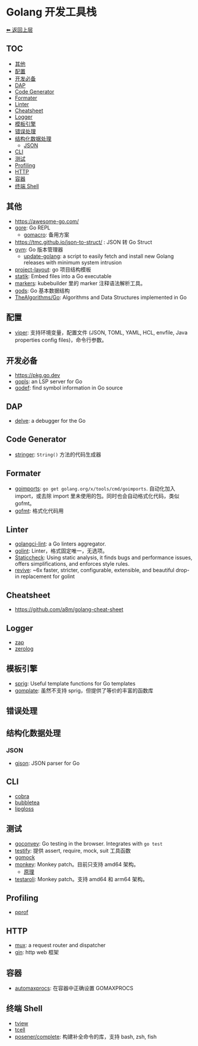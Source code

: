 # Golang 开发工具栈

[⬅︎ 返回上层](../#go)

## TOC

<!-- MarkdownTOC GFM -->

- [其他](#其他)
- [配置](#配置)
- [开发必备](#开发必备)
- [DAP](#dap)
- [Code Generator](#code-generator)
- [Formater](#formater)
- [Linter](#linter)
- [Cheatsheet](#cheatsheet)
- [Logger](#logger)
- [模板引擎](#模板引擎)
- [错误处理](#错误处理)
- [结构化数据处理](#结构化数据处理)
    - [JSON](#json)
- [CLI](#cli)
- [测试](#测试)
- [Profiling](#profiling)
- [HTTP](#http)
- [容器](#容器)
- [终端 Shell](#终端-shell)

<!-- /MarkdownTOC -->

## 其他

- https://awesome-go.com/
- [gore](https://github.com/motemen/gore): Go REPL
  - [gomacro](https://github.com/cosmos72/gomacro): 备用方案
- https://tmc.github.io/json-to-struct/ : JSON 转 Go Struct
- [gvm](https://github.com/moovweb/gvm): Go 版本管理器
  - [update-golang](https://github.com/udhos/update-golang): a script to easily fetch and install new Golang releases with minimum system intrusion
- [project-layout](https://github.com/golang-standards/project-layout): go 项目结构模板
- [statik](https://github.com/rakyll/statik): Embed files into a Go executable
- [markers](https://pkg.go.dev/sigs.k8s.io/controller-tools/pkg/markers): kubebuilder 里的 marker 注释语法解析工具。
- [gods](https://github.com/emirpasic/gods): Go 基本数据结构
- [TheAlgorithms/Go](https://github.com/TheAlgorithms/Go): Algorithms and Data Structures implemented in Go

## 配置

- [viper](https://github.com/spf13/viper): 支持环境变量，配置文件 (JSON, TOML, YAML, HCL, envfile, Java properties config files)，命令行参数。

## 开发必备

- https://pkg.go.dev
- [gopls](https://github.com/golang/tools/tree/master/gopls): an LSP server for Go
- [godef](https://github.com/rogpeppe/godef): find symbol information in Go source

## DAP

- [delve](https://github.com/go-delve/delve): a debugger for the Go

## Code Generator

- [stringer](https://pkg.go.dev/golang.org/x/tools/cmd/stringer): `String()` 方法的代码生成器

## Formater

- [goimports](https://godoc.org/golang.org/x/tools/cmd/goimports): `go get golang.org/x/tools/cmd/goimports`. 自动化加入 import，或去除 import 里未使用的包。同时也会自动格式化代码，类似 gofmt。
- [gofmt](https://golang.org/cmd/gofmt/): 格式化代码用

## Linter

- [golangci-lint](https://golangci-lint.run/): a Go linters aggregator.
- [golint](https://github.com/golang/lint): Linter，格式固定唯一，无选项。
- [Staticcheck](https://github.com/dominikh/go-tools): Using static analysis, it finds bugs and performance issues, offers simplifications, and enforces style rules.
- [revive](https://github.com/mgechev/revive): ~6x faster, stricter, configurable, extensible, and beautiful drop-in replacement for golint

## Cheatsheet

- https://github.com/a8m/golang-cheat-sheet

## Logger

- [zap](https://github.com/uber-go/zap)
- [zerolog](https://github.com/rs/zerolog)

## 模板引擎

- [sprig](https://github.com/Masterminds/sprig): Useful template functions for Go templates
- [gomplate](https://github.com/hairyhenderson/gomplate): 虽然不支持 sprig，但提供了等价的丰富的函数库

## 错误处理

## 结构化数据处理

### JSON

- [gjson](https://github.com/tidwall/gjson): JSON parser for Go

## CLI

- [cobra](https://github.com/spf13/cobra)
- [bubbletea](https://github.com/charmbracelet/bubbletea)
- [lipgloss](https://github.com/charmbracelet/lipgloss)

## 测试

- [goconvey](https://github.com/smartystreets/goconvey): Go testing in the browser. Integrates with `go test`
- [testify](https://github.com/stretchr/testify): 提供 assert, require, mock, suit 工具函数
- [gomock](https://github.com/golang/mock/)
- [monkey](https://github.com/go-kiss/monkey): Monkey patch。目前只支持 amd64 架构。
  - [原理](https://bou.ke/blog/monkey-patching-in-go/)
- [testaroli](https://github.com/qrdl/testaroli): Monkey patch。支持 amd64 和 arm64 架构。

## Profiling

- [pprof](https://github.com/google/pprof)

## HTTP

- [mux](https://github.com/gorilla/mux): a request router and dispatcher
- [gin](https://github.com/gin-gonic/gin): http web 框架

## 容器

- [automaxprocs](https://github.com/uber-go/automaxprocs): 在容器中正确设置 GOMAXPROCS

## 终端 Shell

- [tview](https://github.com/rivo/tview)
- [tcell](https://github.com/gdamore/tcell)
- [posener/complete](https://github.com/posener/complete/tree/master): 构建补全命令的库，支持 bash, zsh, fish
